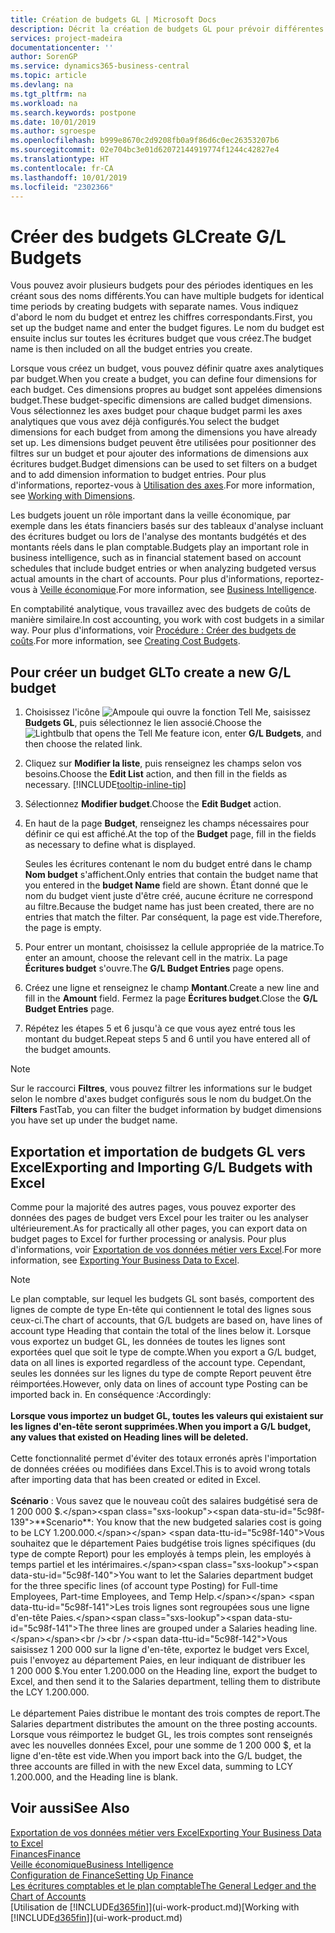 ```yaml
---
title: Création de budgets GL | Microsoft Docs
description: Décrit la création de budgets GL pour prévoir différentes activités financières et affecter des dimensions à des fins de veille économique.
services: project-madeira
documentationcenter: ''
author: SorenGP
ms.service: dynamics365-business-central
ms.topic: article
ms.devlang: na
ms.tgt_pltfrm: na
ms.workload: na
ms.search.keywords: postpone
ms.date: 10/01/2019
ms.author: sgroespe
ms.openlocfilehash: b999e8670c2d9208fb0a9f86d6c0ec26353207b6
ms.sourcegitcommit: 02e704bc3e01d62072144919774f1244c42827e4
ms.translationtype: HT
ms.contentlocale: fr-CA
ms.lasthandoff: 10/01/2019
ms.locfileid: "2302366"
---
```

# <a name="create-gl-budgets"></a><span data-ttu-id="5c98f-103">Créer des budgets GL</span><span class="sxs-lookup"><span data-stu-id="5c98f-103">Create G/L Budgets</span></span>
<span data-ttu-id="5c98f-104">Vous pouvez avoir plusieurs budgets pour des périodes identiques en les créant sous des noms différents.</span><span class="sxs-lookup"><span data-stu-id="5c98f-104">You can have multiple budgets for identical time periods by creating budgets with separate names.</span></span> <span data-ttu-id="5c98f-105">Vous indiquez d'abord le nom du budget et entrez les chiffres correspondants.</span><span class="sxs-lookup"><span data-stu-id="5c98f-105">First, you set up the budget name and enter the budget figures.</span></span> <span data-ttu-id="5c98f-106">Le nom du budget est ensuite inclus sur toutes les écritures budget que vous créez.</span><span class="sxs-lookup"><span data-stu-id="5c98f-106">The budget name is then included on all the budget entries you create.</span></span>  

<span data-ttu-id="5c98f-107">Lorsque vous créez un budget, vous pouvez définir quatre axes analytiques par budget.</span><span class="sxs-lookup"><span data-stu-id="5c98f-107">When you create a budget, you can define four dimensions for each budget.</span></span> <span data-ttu-id="5c98f-108">Ces dimensions propres au budget sont appelées dimensions budget.</span><span class="sxs-lookup"><span data-stu-id="5c98f-108">These budget-specific dimensions are called budget dimensions.</span></span> <span data-ttu-id="5c98f-109">Vous sélectionnez les axes budget pour chaque budget parmi les axes analytiques que vous avez déjà configurés.</span><span class="sxs-lookup"><span data-stu-id="5c98f-109">You select the budget dimensions for each budget from among the dimensions you have already set up.</span></span> <span data-ttu-id="5c98f-110">Les dimensions budget peuvent être utilisées pour positionner des filtres sur un budget et pour ajouter des informations de dimensions aux écritures budget.</span><span class="sxs-lookup"><span data-stu-id="5c98f-110">Budget dimensions can be used to set filters on a budget and to add dimension information to budget entries.</span></span> <span data-ttu-id="5c98f-111">Pour plus d'informations, reportez-vous à [Utilisation des axes](finance-dimensions.md).</span><span class="sxs-lookup"><span data-stu-id="5c98f-111">For more information, see [Working with Dimensions](finance-dimensions.md).</span></span>

<span data-ttu-id="5c98f-112">Les budgets jouent un rôle important dans la veille économique, par exemple dans les états financiers basés sur des tableaux d'analyse incluant des écritures budget ou lors de l'analyse des montants budgétés et des montants réels dans le plan comptable.</span><span class="sxs-lookup"><span data-stu-id="5c98f-112">Budgets play an important role in business intelligence, such as in financial statement based on account schedules that include budget entries or when analyzing budgeted versus actual amounts in the chart of accounts.</span></span> <span data-ttu-id="5c98f-113">Pour plus d'informations, reportez-vous à [Veille économique](bi.md).</span><span class="sxs-lookup"><span data-stu-id="5c98f-113">For more information, see [Business Intelligence](bi.md).</span></span>

<span data-ttu-id="5c98f-114">En comptabilité analytique, vous travaillez avec des budgets de coûts de manière similaire.</span><span class="sxs-lookup"><span data-stu-id="5c98f-114">In cost accounting, you work with cost budgets in a similar way.</span></span> <span data-ttu-id="5c98f-115">Pour plus d'informations, voir [Procédure : Créer des budgets de coûts](finance-create-cost-budgets.md).</span><span class="sxs-lookup"><span data-stu-id="5c98f-115">For more information, see [Creating Cost Budgets](finance-create-cost-budgets.md).</span></span>    

## <a name="to-create-a-new-gl-budget"></a><span data-ttu-id="5c98f-116">Pour créer un budget GL</span><span class="sxs-lookup"><span data-stu-id="5c98f-116">To create a new G/L budget</span></span>  
1. <span data-ttu-id="5c98f-117">Choisissez l'icône ![Ampoule qui ouvre la fonction Tell Me](media/ui-search/search_small.png "Dites-moi ce que vous voulez faire"), saisissez **Budgets GL**, puis sélectionnez le lien associé.</span><span class="sxs-lookup"><span data-stu-id="5c98f-117">Choose the ![Lightbulb that opens the Tell Me feature](media/ui-search/search_small.png "Tell me what you want to do") icon, enter **G/L Budgets**, and then choose the related link.</span></span>  
2. <span data-ttu-id="5c98f-118">Cliquez sur **Modifier la liste**, puis renseignez les champs selon vos besoins.</span><span class="sxs-lookup"><span data-stu-id="5c98f-118">Choose the **Edit List** action, and then fill in the fields as necessary.</span></span> [!INCLUDE[tooltip-inline-tip](includes/tooltip-inline-tip_md.md)]  
3. <span data-ttu-id="5c98f-119">Sélectionnez **Modifier budget**.</span><span class="sxs-lookup"><span data-stu-id="5c98f-119">Choose the **Edit Budget** action.</span></span>
4. <span data-ttu-id="5c98f-120">En haut de la page **Budget**, renseignez les champs nécessaires pour définir ce qui est affiché.</span><span class="sxs-lookup"><span data-stu-id="5c98f-120">At the top of the **Budget** page, fill in the fields as necessary to define what is displayed.</span></span>  

    <span data-ttu-id="5c98f-121">Seules les écritures contenant le nom du budget entré dans le champ **Nom budget** s'affichent.</span><span class="sxs-lookup"><span data-stu-id="5c98f-121">Only entries that contain the budget name that you entered in the **budget Name** field are shown.</span></span> <span data-ttu-id="5c98f-122">Étant donné que le nom du budget vient juste d'être créé, aucune écriture ne correspond au filtre.</span><span class="sxs-lookup"><span data-stu-id="5c98f-122">Because the budget name has just been created, there are no entries that match the filter.</span></span> <span data-ttu-id="5c98f-123">Par conséquent, la page est vide.</span><span class="sxs-lookup"><span data-stu-id="5c98f-123">Therefore, the page is empty.</span></span>  
5. <span data-ttu-id="5c98f-124">Pour entrer un montant, choisissez la cellule appropriée de la matrice.</span><span class="sxs-lookup"><span data-stu-id="5c98f-124">To enter an amount, choose the relevant cell in the matrix.</span></span> <span data-ttu-id="5c98f-125">La page **Écritures budget** s'ouvre.</span><span class="sxs-lookup"><span data-stu-id="5c98f-125">The **G/L Budget Entries** page opens.</span></span>  
6. <span data-ttu-id="5c98f-126">Créez une ligne et renseignez le champ **Montant**.</span><span class="sxs-lookup"><span data-stu-id="5c98f-126">Create a new line and fill in the **Amount** field.</span></span> <span data-ttu-id="5c98f-127">Fermez la page **Écritures budget**.</span><span class="sxs-lookup"><span data-stu-id="5c98f-127">Close the **G/L Budget Entries** page.</span></span>  
7. <span data-ttu-id="5c98f-128">Répétez les étapes 5 et 6 jusqu'à ce que vous ayez entré tous les montant du budget.</span><span class="sxs-lookup"><span data-stu-id="5c98f-128">Repeat steps 5 and 6 until you have entered all of the budget amounts.</span></span>  

> [!NOTE]  
>  <span data-ttu-id="5c98f-129">Sur le raccourci **Filtres**, vous pouvez filtrer les informations sur le budget selon le nombre d'axes budget configurés sous le nom du budget.</span><span class="sxs-lookup"><span data-stu-id="5c98f-129">On the **Filters** FastTab, you can filter the budget information by budget dimensions you have set up under the budget name.</span></span>

## <a name="exporting-and-importing-gl-budgets-with-excel"></a><span data-ttu-id="5c98f-130">Exportation et importation de budgets GL vers Excel</span><span class="sxs-lookup"><span data-stu-id="5c98f-130">Exporting and Importing G/L Budgets with Excel</span></span>
<span data-ttu-id="5c98f-131">Comme pour la majorité des autres pages, vous pouvez exporter des données des pages de budget vers Excel pour les traiter ou les analyser ultérieurement.</span><span class="sxs-lookup"><span data-stu-id="5c98f-131">As for practically all other pages, you can export data on budget pages to Excel for further processing or analysis.</span></span> <span data-ttu-id="5c98f-132">Pour plus d'informations, voir [Exportation de vos données métier vers Excel](about-export-data.md).</span><span class="sxs-lookup"><span data-stu-id="5c98f-132">For more information, see [Exporting Your Business Data to Excel](about-export-data.md).</span></span>

> [!NOTE]
> <span data-ttu-id="5c98f-133">Le plan comptable, sur lequel les budgets GL sont basés, comportent des lignes de compte de type En-tête qui contiennent le total des lignes sous ceux-ci.</span><span class="sxs-lookup"><span data-stu-id="5c98f-133">The chart of accounts, that G/L budgets are based on, have lines of account type Heading that contain the total of the lines below it.</span></span> <span data-ttu-id="5c98f-134">Lorsque vous exportez un budget GL, les données de toutes les lignes sont exportées quel que soit le type de compte.</span><span class="sxs-lookup"><span data-stu-id="5c98f-134">When you export a G/L budget, data on all lines is exported regardless of the account type.</span></span> <span data-ttu-id="5c98f-135">Cependant, seules les données sur les lignes du type de compte Report peuvent être réimportées.</span><span class="sxs-lookup"><span data-stu-id="5c98f-135">However, only data on lines of account type Posting can be imported back in.</span></span> <span data-ttu-id="5c98f-136">En conséquence :</span><span class="sxs-lookup"><span data-stu-id="5c98f-136">Accordingly:</span></span> <br /><br /> <span data-ttu-id="5c98f-137">**Lorsque vous importez un budget GL, toutes les valeurs qui existaient sur les lignes d'en-tête seront supprimées.**</span><span class="sxs-lookup"><span data-stu-id="5c98f-137">**When you import a G/L budget, any values that existed on Heading lines will be deleted.**</span></span> <br /><br /> <span data-ttu-id="5c98f-138">Cette fonctionnalité permet d'éviter des totaux erronés après l'importation de données créées ou modifiées dans Excel.</span><span class="sxs-lookup"><span data-stu-id="5c98f-138">This is to avoid wrong totals after importing data that has been created or edited in Excel.</span></span><br /><br /> <span data-ttu-id="5c98f-139">**Scénario** : Vous savez que le nouveau coût des salaires budgétisé sera de 1 200 000 $.</span><span class="sxs-lookup"><span data-stu-id="5c98f-139">**Scenario**: You know that the new budgeted salaries cost is going to be LCY 1.200.000.</span></span> <span data-ttu-id="5c98f-140">Vous souhaitez que le département Paies budgétise trois lignes spécifiques (du type de compte Report) pour les employés à temps plein, les employés à temps partiel et les intérimaires.</span><span class="sxs-lookup"><span data-stu-id="5c98f-140">You want to let the Salaries department budget for the three specific lines (of account type Posting) for Full-time Employees, Part-time Employees, and Temp Help.</span></span> <span data-ttu-id="5c98f-141">Les trois lignes sont regroupées sous une ligne d'en-tête Paies.</span><span class="sxs-lookup"><span data-stu-id="5c98f-141">The three lines are grouped under a Salaries heading line.</span></span><br /><br /><span data-ttu-id="5c98f-142">Vous saisissez 1 200 000 sur la ligne d'en-tête, exportez le budget vers Excel, puis l'envoyez au département Paies, en leur indiquant de distribuer les 1 200 000 $.</span><span class="sxs-lookup"><span data-stu-id="5c98f-142">You enter 1.200.000 on the Heading line, export the budget to Excel, and then send it to the Salaries department, telling them to distribute the LCY 1.200.000.</span></span><br /><br /> <span data-ttu-id="5c98f-143">Le département Paies distribue le montant des trois comptes de report.</span><span class="sxs-lookup"><span data-stu-id="5c98f-143">The Salaries department distributes the amount on the three posting accounts.</span></span> <span data-ttu-id="5c98f-144">Lorsque vous réimportez le budget GL, les trois comptes sont renseignés avec les nouvelles données Excel, pour une somme de 1 200 000 $, et la ligne d'en-tête est vide.</span><span class="sxs-lookup"><span data-stu-id="5c98f-144">When you import back into the G/L budget, the three accounts are filled in with the new Excel data, summing to LCY 1.200.000, and the Heading line is blank.</span></span>

## <a name="see-also"></a><span data-ttu-id="5c98f-145">Voir aussi</span><span class="sxs-lookup"><span data-stu-id="5c98f-145">See Also</span></span>
[<span data-ttu-id="5c98f-146">Exportation de vos données métier vers Excel</span><span class="sxs-lookup"><span data-stu-id="5c98f-146">Exporting Your Business Data to Excel</span></span>](about-export-data.md)  
[<span data-ttu-id="5c98f-147">Finances</span><span class="sxs-lookup"><span data-stu-id="5c98f-147">Finance</span></span>](finance.md)  
[<span data-ttu-id="5c98f-148">Veille économique</span><span class="sxs-lookup"><span data-stu-id="5c98f-148">Business Intelligence</span></span>](bi.md)  
[<span data-ttu-id="5c98f-149">Configuration de Finance</span><span class="sxs-lookup"><span data-stu-id="5c98f-149">Setting Up Finance</span></span>](finance-setup-finance.md)  
[<span data-ttu-id="5c98f-150">Les écritures comptables et le plan comptable</span><span class="sxs-lookup"><span data-stu-id="5c98f-150">The General Ledger and the Chart of Accounts</span></span>](finance-general-ledger.md)  
<span data-ttu-id="5c98f-151">[Utilisation de [!INCLUDE[d365fin](includes/d365fin_md.md)]](ui-work-product.md)</span><span class="sxs-lookup"><span data-stu-id="5c98f-151">[Working with [!INCLUDE[d365fin](includes/d365fin_md.md)]](ui-work-product.md)</span></span>  

